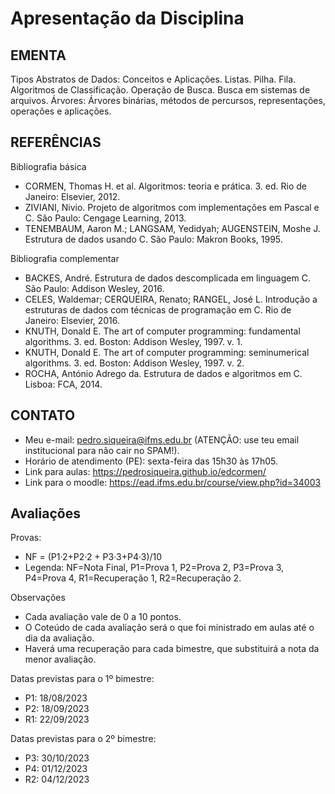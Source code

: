 # Apresentação da Disciplina

## EMENTA

Tipos Abstratos de Dados: Conceitos e Aplicações. Listas. Pilha. Fila. Algoritmos de Classificação. Operação de Busca. Busca em sistemas de arquivos. Árvores: Árvores binárias, métodos de percursos, representações, operações e aplicações.

## REFERÊNCIAS

Bibliografia básica

* CORMEN, Thomas H. et al. Algoritmos: teoria e prática. 3. ed. Rio de Janeiro: Elsevier, 2012.
* ZIVIANI, Nivio. Projeto de algoritmos com implementações em Pascal e C. São Paulo: Cengage Learning, 2013.
* TENEMBAUM, Aaron M.; LANGSAM, Yedidyah; AUGENSTEIN, Moshe J. Estrutura de dados usando C. São Paulo: Makron Books, 1995.

Bibliografia complementar

* BACKES, André. Estrutura de dados descomplicada em linguagem C. São Paulo: Addison Wesley, 2016.
* CELES, Waldemar; CERQUEIRA, Renato; RANGEL, José L. Introdução a estruturas de dados com técnicas de programação em C. Rio de Janeiro: Elsevier, 2016.
* KNUTH, Donald E. The art of computer programming: fundamental algorithms. 3. ed. Boston: Addison Wesley, 1997. v. 1.
* KNUTH, Donald E. The art of computer programming: seminumerical algorithms. 3. ed. Boston: Addison Wesley, 1997. v. 2.
* ROCHA, António Adrego da. Estrutura de dados e algoritmos em C. Lisboa: FCA, 2014.

## CONTATO

* Meu e-mail: pedro.siqueira@ifms.edu.br (ATENÇÃO: use teu email institucional para não cair no SPAM!).
* Horário de atendimento (PE): sexta-feira das 15h30 às 17h05.
* Link para aulas: https://pedrosiqueira.github.io/edcormen/
* Link para o moodle: https://ead.ifms.edu.br/course/view.php?id=34003

## Avaliações

Provas:

* NF = (P1·2+P2·2 + P3·3+P4·3)/10
* Legenda: NF=Nota Final, P1=Prova 1, P2=Prova 2, P3=Prova 3, P4=Prova 4, R1=Recuperação 1, R2=Recuperação 2.

Observações

* Cada avaliação vale de 0 a 10 pontos.
* O Coteúdo de cada avaliação será o que foi ministrado em aulas até o dia da avaliação.
* Haverá uma recuperação para cada bimestre, que substituirá a nota da menor avaliação.

Datas previstas para o 1º bimestre:

* P1: 18/08/2023
* P2: 18/09/2023
* R1: 22/09/2023

Datas previstas para o 2º bimestre:

* P3: 30/10/2023
* P4: 01/12/2023
* R2: 04/12/2023
